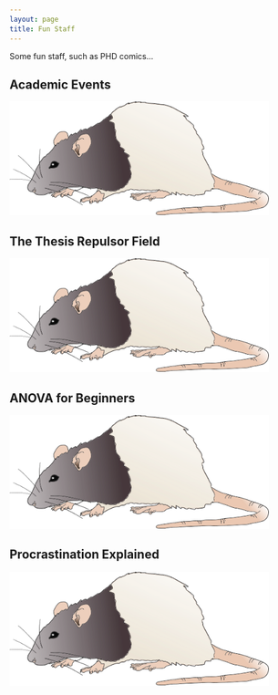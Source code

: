 ```yaml
---
layout: page
title: Fun Staff
---
```


Some fun staff, such as PHD comics...

## Academic Events

<p align="left">
  <img height="200" src="/assets/rat3.png">
</p>

## The Thesis Repulsor Field

<p align="left">
  <img height="200" src="/assets/rat3.png">
</p>

## ANOVA for Beginners

<p align="left">
  <img height="200" src="/assets/rat3.png">
</p>

## Procrastination Explained

<p align="left">
  <img height="200" src="/assets/rat3.png">
</p>
